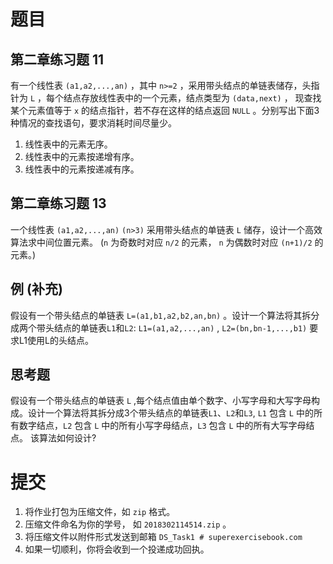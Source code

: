 # 题目

## 第二章练习题 11
有一个线性表 ```(a1,a2,...,an)``` ，其中 ```n>=2``` ，采用带头结点的单链表储存，头指针为 ```L``` ，每个结点存放线性表中的一个元素，结点类型为 ```(data,next)``` ，
现查找某个元素值等于 ```x``` 的结点指针，若不存在这样的结点返回 ```NULL``` 。分别写出下面3种情况的查找语句，要求消耗时间尽量少。
1. 线性表中的元素无序。
2. 线性表中的元素按递增有序。
3. 线性表中的元素按递减有序。

## 第二章练习题 13
一个线性表 ```(a1,a2,...,an)``` ```(n>3)``` 采用带头结点的单链表 ```L``` 储存，设计一个高效算法求中间位置元素。
(```n``` 为奇数时对应 ```n/2``` 的元素， ```n``` 为偶数时对应 ```(n+1)/2``` 的元素。)


## 例 (补充)
假设有一个带头结点的单链表 ```L=(a1,b1,a2,b2,an,bn)``` 。设计一个算法将其拆分成两个带头结点的单链表```L1```和```L2```: ```L1=(a1,a2,...,an)``` , ```L2=(bn,bn-1,...,b1)``` 要求L1使用L的头结点。

## 思考题
假设有一个带头结点的单链表 ```L``` ,每个结点值由单个数字、小写字母和大写字母构成。设计一个算法将其拆分成3个带头结点的单链表```L1```、```L2```和```L3```,
```L1``` 包含 ```L``` 中的所有数字结点，```L2``` 包含 ```L``` 中的所有小写字母结点，```L3``` 包含 ```L``` 中的所有大写字母结点。
该算法如何设计?

# 提交
1. 将作业打包为压缩文件，如 ```zip``` 格式。
2. 压缩文件命名为你的学号， 如 ```2018302114514.zip``` 。
3. 将压缩文件以附件形式发送到邮箱 ```DS_Task1 # superexercisebook.com```
4. 如果一切顺利，你将会收到一个投递成功回执。